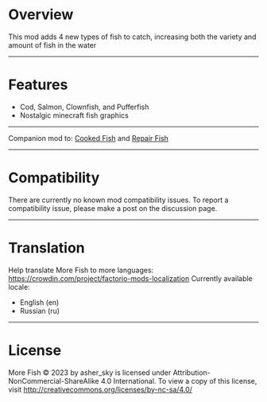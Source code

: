 # Overview
This mod adds 4 new types of fish to catch, increasing both the variety and amount of fish in the water

--------------------------
# Features
- Cod, Salmon, Clownfish, and Pufferfish
- Nostalgic minecraft fish graphics

----------------------------
Companion mod to: [Cooked Fish](https://mods.factorio.com/mod/factorio-cooked-fish) and [Repair Fish](https://mods.factorio.com/mod/repair-fish)

---------------------
# Compatibility
There are currently no known mod compatibility issues. To report a compatibility issue, please make a post on the discussion page. 

---------------------
# Translation
Help translate More Fish to more languages: https://crowdin.com/project/factorio-mods-localization
Currently available locale:
- English (en)
- Russian (ru)

--------------------------
# License
More Fish © 2023 by asher_sky is licensed under Attribution-NonCommercial-ShareAlike 4.0 International. 
To view a copy of this license, visit http://creativecommons.org/licenses/by-nc-sa/4.0/